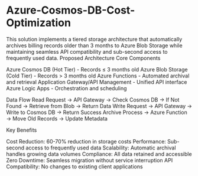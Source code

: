 # Azure-Cosmos-DB-Cost-Optimization
This solution implements a tiered storage architecture that automatically archives billing records older than 3 months to Azure Blob Storage while maintaining seamless API compatibility and sub-second access to frequently used data.
Proposed Architecture
Core Components

Azure Cosmos DB (Hot Tier) - Records ≤ 3 months old
Azure Blob Storage (Cold Tier) - Records > 3 months old
Azure Functions - Automated archival and retrieval
Application Gateway/API Management - Unified API interface
Azure Logic Apps - Orchestration and scheduling

Data Flow
Read Request → API Gateway → Check Cosmos DB → If Not Found → Retrieve from Blob → Return Data
Write Request → API Gateway → Write to Cosmos DB → Return Success
Archive Process → Azure Function → Move Old Records → Update Metadata

Key Benefits

Cost Reduction: 60-70% reduction in storage costs
Performance: Sub-second access to frequently used data
Scalability: Automatic archival handles growing data volumes
Compliance: All data retained and accessible
Zero Downtime: Seamless migration without service interruption
API Compatibility: No changes to existing client applications
